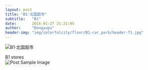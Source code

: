 ```yaml
---
layout: post
title: "B1·北国超市"
subtitle:   "B1"
date:       2016-01-27 21:21:05
author:     "Dongyupu"
header-img: "img/colorfulcity/floor/B1-car_park/header-f1.jpg"
---
```


<img src="{{ site.baseurl }}/img/colorfulcity/floor/B1-car_park/header-f1.jpg" alt="B1·北国超市">
<p>B1 stores<br />
<img src="{{ site.baseurl }}/img/colorfulcity/floor/B1-car_park/stores/16053071.jpg" alt="Post Sample Image">
</p>
